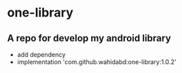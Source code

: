 # one-library

## A repo for develop my android library

- add dependency
- implementation 'com.github.wahidabd:one-library:1.0.2'
